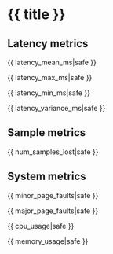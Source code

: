 <script type="text/javascript" src="https://cdn.bokeh.org/bokeh/release/bokeh-{{ bokeh_version|safe }}.min.js"></script>


# {{ title }}

## Latency metrics

{{ latency_mean_ms|safe }}

{{ latency_max_ms|safe }}

{{ latency_min_ms|safe }}

{{ latency_variance_ms|safe }}

## Sample metrics

{{ num_samples_lost|safe }}

## System metrics

{{ minor_page_faults|safe }}

{{ major_page_faults|safe }}

{{ cpu_usage|safe }}

{{ memory_usage|safe }}